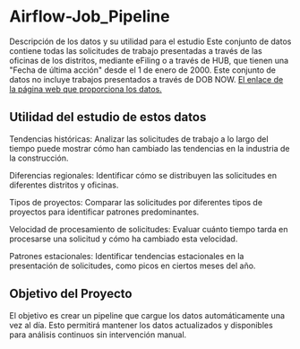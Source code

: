 # Airflow-Job_Pipeline

Descripción de los datos y su utilidad para el estudio
Este conjunto de datos contiene todas las solicitudes de trabajo presentadas a través de las oficinas de los distritos,
mediante eFiling o a través de HUB, que tienen una "Fecha de última acción" desde el 1 de enero de 2000. Este conjunto de datos no incluye trabajos presentados a través de DOB NOW.
[El enlace de la página web que proporciona los datos.](https://data.cityofnewyork.us/Housing-Development/DOB-Job-Application-Filings/ic3t-wcy2/about_data)

## Utilidad del estudio de estos datos

Tendencias históricas: Analizar las solicitudes de trabajo a lo largo del tiempo puede 
mostrar cómo han cambiado las tendencias en la industria de la construcción.

Diferencias regionales: Identificar cómo se distribuyen las solicitudes en diferentes distritos y oficinas.

Tipos de proyectos: Comparar las solicitudes por diferentes tipos de proyectos para identificar patrones predominantes.

Velocidad de procesamiento de solicitudes: Evaluar cuánto tiempo tarda en procesarse una solicitud y cómo ha cambiado esta velocidad.

Patrones estacionales: Identificar tendencias estacionales en la presentación de solicitudes, como picos en ciertos meses del año.

## Objetivo del Proyecto
El objetivo es crear un pipeline que cargue los datos automáticamente una vez al día. 
Esto permitirá mantener los datos actualizados y disponibles para análisis continuos sin intervención manual.
